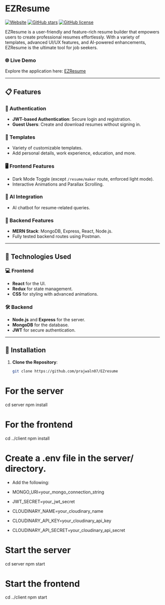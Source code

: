 # EZResume

[![Website](https://img.shields.io/website?url=https%3A%2F%2Fezresume.onrender.com)](https://ezresumecraft.netlify.app/)
[![GitHub stars](https://img.shields.io/github/stars/prajwaln07/resume-builder?style=social)](https://github.com/prajwaln07/resume-builder/stargazers)
[![GitHub license](https://img.shields.io/github/license/prajwaln07/resume-builder)](https://github.com/prajwaln07/resume-builder/blob/main/LICENSE)

EZResume is a user-friendly and feature-rich resume builder that empowers users to create professional resumes effortlessly. With a variety of templates, advanced UI/UX features, and AI-powered enhancements, EZResume is the ultimate tool for job seekers.

### 🌐 Live Demo
Explore the application here: [EZResume](https://ezresumecraft.netlify.app/)

---

## 📋 Features

### 🔑 Authentication
- **JWT-based Authentication**: Secure login and registration.
- **Guest Users**: Create and download resumes without signing in.

### 🎨 Templates
- Variety of customizable templates.
- Add personal details, work experience, education, and more.

### 🖥️ Frontend Features
- Dark Mode Toggle (except `/resume/maker` route, enforced light mode).
- Interactive Animations and Parallax Scrolling.

### 🤖 AI Integration
- AI chatbot for resume-related queries.

### 💾 Backend Features
- **MERN Stack**: MongoDB, Express, React, Node.js.
- Fully tested backend routes using Postman.

---

## 🚀 Technologies Used

### 💻 Frontend
- **React** for the UI.
- **Redux** for state management.
- **CSS** for styling with advanced animations.

### 🛠️ Backend
- **Node.js** and **Express** for the server.
- **MongoDB** for the database.
- **JWT** for secure authentication.




---

## 🔧 Installation

1. **Clone the Repository**:
   ```bash
   git clone https://github.com/prajwaln07/EZresume

# For the server
cd server
npm install

# For the frontend
cd ../client
npm install


# Create a .env file in the server/ directory.

* Add the following:

* MONGO_URI=your_mongo_connection_string
* JWT_SECRET=your_jwt_secret
* CLOUDINARY_NAME=your_cloudinary_name
* CLOUDINARY_API_KEY=your_cloudinary_api_key
* CLOUDINARY_API_SECRET=your_cloudinary_api_secret


# Start the server
cd server
npm start

# Start the frontend
cd ../client
npm start

